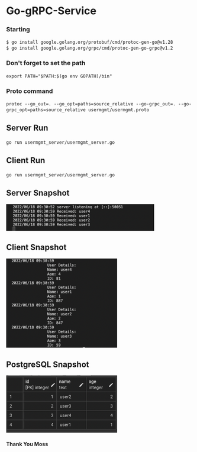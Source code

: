
# Go-gRPC-Service 

### Starting

```
$ go install google.golang.org/protobuf/cmd/protoc-gen-go@v1.28
$ go install google.golang.org/grpc/cmd/protoc-gen-go-grpc@v1.2

```
### Don't forget to set the path

```
export PATH="$PATH:$(go env GOPATH)/bin"
```
### Proto command
```
protoc --go_out=. --go_opt=paths=source_relative --go-grpc_out=. --go-grpc_opt=paths=source_relative usermgmt/usermgmt.proto
```
## Server Run
```
go run usermgmt_server/usermgmt_server.go
```

## Client Run
```
go run usermgmt_server/usermgmt_server.go

```

## Server Snapshot

<p>
    <img src="./img/server.png"  style="width:400px;" alt="Observer">

</p>

## Client Snapshot

<p>
    <img src="./img/client.png"  style="width:300px;" alt="Observer">

</p>

## PostgreSQL Snapshot

<p>
    <img src="./img/postgres.png"  style="width:300px;" alt="Observer">

</p>


#### Thank You Moss